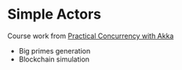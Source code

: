 # Simple Actors #

Course work from [Practical Concurrency with Akka](https://www.virtualpairprogrammers.com/training-courses/Practical-Concurrency-with-Akka-training.html)

- Big primes generation
- Blockchain simulation
